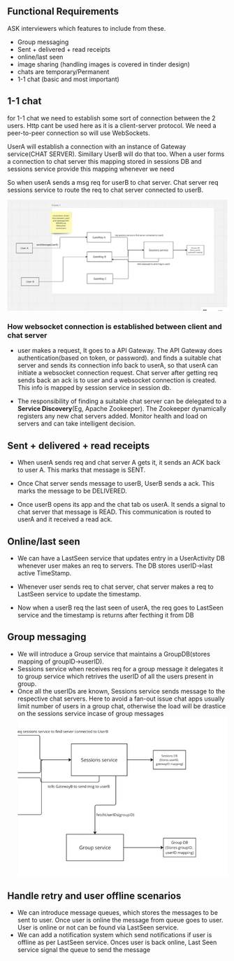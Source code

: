 ## Functional Requirements
ASK interviewers which features to include from these.
- Group messaging
- Sent + delivered + read receipts
- online/last seen
- image sharing (handling images is covered in tinder design)
- chats are temporary/Permanent
- 1-1 chat (basic and most important)


## 1-1 chat

for 1-1 chat we need to establish some sort of connection between the 2 users. Http cant be used here as it is a client-server protocol. We need a peer-to-peer connection so will use WebSockets.

UserA will establish a connection with an instance of Gateway service(CHAT SERVER). Simillary UserB will do that too. When a user forms a connection to chat server this mapping stored in sessions DB and sessions service provide this mapping whenever we need

So when userA sends a msg req for userB to chat server. Chat server req sessions service to route the req to chat server connected to userB.

![img.png](img.png)
 


### How websocket connection is established between client and chat server
- user makes a request, It goes to a API Gateway. The API Gateway does authentication(based on token, or password). and finds a suitable chat server and sends its connection info back to userA, so that userA can initiate a websocket connection request. Chat server after getting req sends back an ack is to user and a websocket connection is created. This info is mapped by session service in session db.

- The responsibility of finding a suitable chat server can be delegated to a **Service Discovery**(Eg, Apache Zookeeper). The Zookeeper dynamically registers any new chat servers added. Monitor health and load on servers and can take intelligent decision.


## Sent + delivered + read receipts

- When userA sends req and chat server A gets it, it sends an ACK back to user A. This marks that message is SENT.

- Once Chat server sends message to userB, UserB sends a ack. This marks the message to be DELIVERED.

- Once userB opens its app and the chat tab os userA. It sends a signal to chat server that message is READ. This communication is routed to userA and it received a read ack.


## Online/last seen

- We can have a LastSeen service that updates entry in a UserActivity DB whenever user makes an req to servers. The DB stores userID->last active TimeStamp.

- Whenever user sends req to chat server, chat server makes a req to LastSeen service to update the timestamp.

- Now when a userB req the last seen of userA, the req goes to LastSeen service and the timestamp is returns after fecthing it from DB

## Group messaging
- We will introduce a Group service that maintains a GroupDB(stores mapping of groupID->userID). 
- Sessions service when receives req for a group message it delegates it to group service which retrives the userID of all the users present in group.
- Once all the userIDs are known, Sessions service sends message to the respective chat servers. Here to avoid a fan-out issue chat apps usually limit number of users in a group chat, otherwise the load will be drastice on the sessions service incase of group messages
![img_1.png](img_1.png)

## Handle retry and user offline scenarios

- We can introduce message queues, which stores the messages to be sent to user. Once user is online the message from queue goes to user. User is online or not can be found via LastSeen service.
- We can add a notification system which send notifications if user is offline as per LastSeen service. Onces user is back online, Last Seen service signal the queue to send the message




